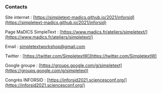 ### Contacts

Site internet : [https://simpletext-madics.github.io/2021/inforsid](https://simpletext-madics.github.io/2021/inforsid) 

Page MaDICS SimpleText : [https://www.madics.fr/ateliers/simpletext/](https://www.madics.fr/ateliers/simpletext/) 

Email : [simpletextworkshop@gmail.com](simpletextworkshop@gmail.com) 

Twitter : [https://twitter.com/SimpletextW](https://twitter.com/SimpletextW)  

Google groupe : [https://groups.google.com/g/simpletext](https://groups.google.com/g/simpletext)  

Congrès INFORSID : [https://inforsid2021.sciencesconf.org/](https://inforsid2021.sciencesconf.org/)

